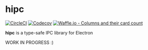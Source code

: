 # hipc

[![CircleCI](https://img.shields.io/circleci/project/github/appetizermonster/hipc/master.svg)](https://circleci.com/gh/appetizermonster/hipc)
[![Codecov](https://img.shields.io/codecov/c/github/appetizermonster/hipc.svg)](https://codecov.io/gh/appetizermonster/hipc)
[![Waffle.io - Columns and their card count](https://badge.waffle.io/appetizermonster/hipc.svg?columns=all)](https://waffle.io/appetizermonster/hipc)

**hipc** is a type-safe IPC library for Electron

WORK IN PROGRESS :)
